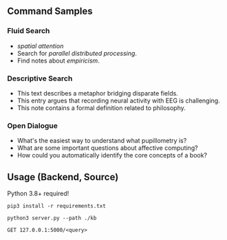 ## Command Samples
### Fluid Search
- *spatial attention*
- Search for *parallel distributed processing*.
- Find notes about *empiricism*.

### Descriptive Search
- This text describes a metaphor bridging disparate fields.
- This entry argues that recording neural activity with EEG is challenging.
- This note contains a formal definition related to philosophy.

### Open Dialogue
- What's the easiest way to understand what pupillometry is?
- What are some important questions about affective computing?
- How could you automatically identify the core concepts of a book?

## Usage (Backend, Source)
Python 3.8+ required!
```
pip3 install -r requirements.txt
```
```
python3 server.py --path ./kb
```
```
GET 127.0.0.1:5000/<query>
```